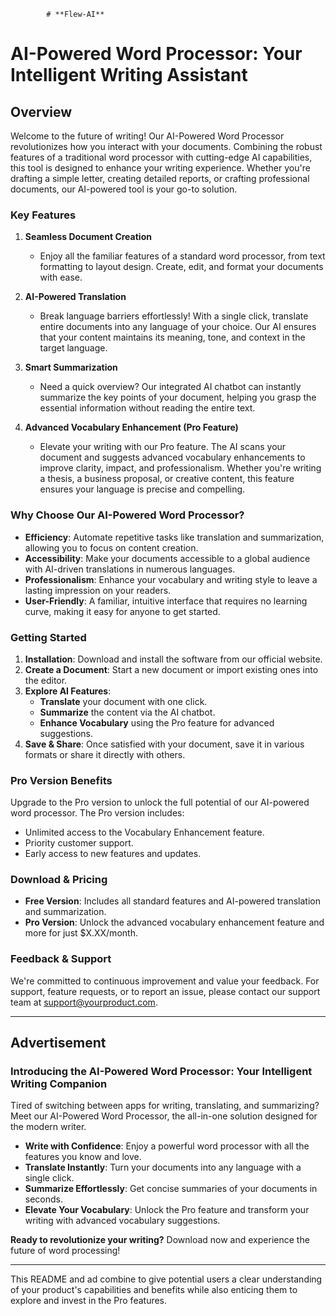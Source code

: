             # **Flew-AI**

# **AI-Powered Word Processor: Your Intelligent Writing Assistant**

## **Overview**

Welcome to the future of writing! Our AI-Powered Word Processor revolutionizes how you interact with your documents. Combining the robust features of a traditional word processor with cutting-edge AI capabilities, this tool is designed to enhance your writing experience. Whether you're drafting a simple letter, creating detailed reports, or crafting professional documents, our AI-powered tool is your go-to solution.

### **Key Features**

1. **Seamless Document Creation**
   - Enjoy all the familiar features of a standard word processor, from text formatting to layout design. Create, edit, and format your documents with ease.

2. **AI-Powered Translation**
   - Break language barriers effortlessly! With a single click, translate entire documents into any language of your choice. Our AI ensures that your content maintains its meaning, tone, and context in the target language.

3. **Smart Summarization**
   - Need a quick overview? Our integrated AI chatbot can instantly summarize the key points of your document, helping you grasp the essential information without reading the entire text.

4. **Advanced Vocabulary Enhancement (Pro Feature)**
   - Elevate your writing with our Pro feature. The AI scans your document and suggests advanced vocabulary enhancements to improve clarity, impact, and professionalism. Whether you're writing a thesis, a business proposal, or creative content, this feature ensures your language is precise and compelling.

### **Why Choose Our AI-Powered Word Processor?**

- **Efficiency**: Automate repetitive tasks like translation and summarization, allowing you to focus on content creation.
- **Accessibility**: Make your documents accessible to a global audience with AI-driven translations in numerous languages.
- **Professionalism**: Enhance your vocabulary and writing style to leave a lasting impression on your readers.
- **User-Friendly**: A familiar, intuitive interface that requires no learning curve, making it easy for anyone to get started.

### **Getting Started**

1. **Installation**: Download and install the software from our official website.
2. **Create a Document**: Start a new document or import existing ones into the editor.
3. **Explore AI Features**:
   - **Translate** your document with one click.
   - **Summarize** the content via the AI chatbot.
   - **Enhance Vocabulary** using the Pro feature for advanced suggestions.
4. **Save & Share**: Once satisfied with your document, save it in various formats or share it directly with others.

### **Pro Version Benefits**

Upgrade to the Pro version to unlock the full potential of our AI-powered word processor. The Pro version includes:
- Unlimited access to the Vocabulary Enhancement feature.
- Priority customer support.
- Early access to new features and updates.

### **Download & Pricing**

- **Free Version**: Includes all standard features and AI-powered translation and summarization.
- **Pro Version**: Unlock the advanced vocabulary enhancement feature and more for just $X.XX/month.

### **Feedback & Support**

We're committed to continuous improvement and value your feedback. For support, feature requests, or to report an issue, please contact our support team at [support@yourproduct.com](mailto:support@yourproduct.com).

---

## **Advertisement**

### **Introducing the AI-Powered Word Processor: Your Intelligent Writing Companion**

Tired of switching between apps for writing, translating, and summarizing? Meet our AI-Powered Word Processor, the all-in-one solution designed for the modern writer.

- **Write with Confidence**: Enjoy a powerful word processor with all the features you know and love.
- **Translate Instantly**: Turn your documents into any language with a single click. 
- **Summarize Effortlessly**: Get concise summaries of your documents in seconds.
- **Elevate Your Vocabulary**: Unlock the Pro feature and transform your writing with advanced vocabulary suggestions.

**Ready to revolutionize your writing?** Download now and experience the future of word processing!

---

This README and ad combine to give potential users a clear understanding of your product's capabilities and benefits while also enticing them to explore and invest in the Pro features.
